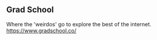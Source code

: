 ## Grad School
Where the 'weirdos' go to explore the best of the internet.
https://www.gradschool.co/
